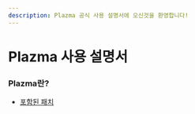 ```yaml
---
description: Plazma 공식 사용 설명서에 오신것을 환영합니다!
---
```


# Plazma 사용 설명서

### Plazma란?

* [포함된 패치](about/patches-list.md "mention")
